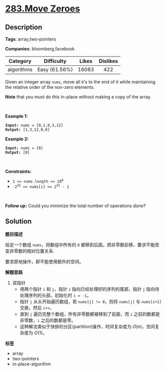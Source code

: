 # [283.Move Zeroes](https://leetcode.com/problems/move-zeroes/description/)

## Description

**Tags**: array,two-pointers

**Companies**: bloomberg,facebook

|  Category  |  Difficulty   | Likes | Dislikes |
| :--------: | :-----------: | :---: | :------: |
| algorithms | Easy (61.56%) | 16083 |   422    |

<p>Given an integer array <code>nums</code>, move all <code>0</code>&#39;s to the end of it while maintaining the relative order of the non-zero elements.</p>
<p><strong>Note</strong> that you must do this in-place without making a copy of the array.</p>
<p>&nbsp;</p>
<p><strong class="example">Example 1:</strong></p>
<pre><code><strong>Input:</strong> nums = [0,1,0,3,12]
<strong>Output:</strong> [1,3,12,0,0]</code></pre><p><strong class="example">Example 2:</strong></p>
<pre><code><strong>Input:</strong> nums = [0]
<strong>Output:</strong> [0]</code></pre>
<p>&nbsp;</p>
<p><strong>Constraints:</strong></p>
<ul>
  <li><code>1 &lt;= nums.length &lt;= 10<sup>4</sup></code></li>
  <li><code>-2<sup>31</sup> &lt;= nums[i] &lt;= 2<sup>31</sup> - 1</code></li>
</ul>
<p>&nbsp;</p>
<strong>Follow up:</strong> Could you minimize the total number of operations done?

## Solution

**题目描述**

给定一个数组 `nums`，将数组中所有的 `0` 都移到后面，把非零数前移，要求不能改变非零数的相对位置关系.

要求原地操作，即不能使用额外的空间。

**解题思路**

1. 双指针
   - 用两个指针 `i` 和 `j`，指针 `i` 指向已经处理好的序列的尾部，指针 `j` 指向待处理序列的头部。初始化时 `i = -1`。
   - 指针 `j` 从头开始遍历数组，若 `nums[j] != 0`，则将 `nums[j]` 与 `nums[i+1]` 交换，然后 `i++`。
   - 直到 `j` 遍历完整个数组，所有非零数都被移到了前面，而 `i` 之前的数都是非零数，`i` 之后的数都是零。
   - 这种解法类似于快排的分区(partition)操作，时间复杂度为 $O(n)$，空间复杂度为 $O(1)$。

**标签**

- array
- two-pointers
- in-place-algorithm
